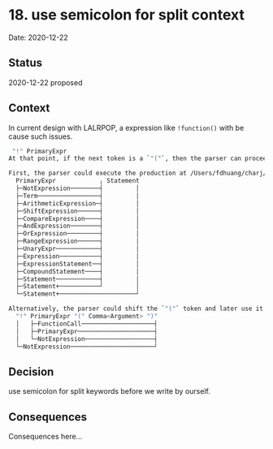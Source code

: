 # 18. use semicolon for split context

Date: 2020-12-22

## Status

2020-12-22 proposed

## Context

In current design with LALRPOP, a expression like `!function()` with be cause such issues.

```bash
 "!" PrimaryExpr
At that point, if the next token is a `"("`, then the parser can proceed in two different ways.

First, the parser could execute the production at /Users/fdhuang/charj/charj/dc_parser/src/charj.lalrpop:334:4: 334:14, which would consume the top 1 token(s) from the stack and produce a `NotExpression`. This might then yield a parse tree like
  PrimaryExpr            ╷ Statement
  ├─NotExpression────────┤         │
  ├─Term─────────────────┤         │
  ├─ArithmeticExpression─┤         │
  ├─ShiftExpression──────┤         │
  ├─CompareExpression────┤         │
  ├─AndExpression────────┤         │
  ├─OrExpression─────────┤         │
  ├─RangeExpression──────┤         │
  ├─UnaryExpr────────────┤         │
  ├─Expression───────────┤         │
  ├─ExpressionStatement──┤         │
  ├─CompoundStatement────┤         │
  ├─Statement────────────┤         │
  ├─Statement+───────────┘         │
  └─Statement+─────────────────────┘

Alternatively, the parser could shift the `"("` token and later use it to construct a `FunctionCall`. This might then yield a parse tree like
  "!" PrimaryExpr "(" Comma<Argument> ")"
  │   ├─FunctionCall────────────────────┤
  │   ├─PrimaryExpr─────────────────────┤
  │   └─NotExpression───────────────────┤
  └─NotExpression───────────────────────┘
```

## Decision

use semicolon for split keywords before we write by ourself.

## Consequences

Consequences here...
